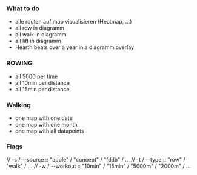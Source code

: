 
### What to do
- alle routen auf map visualisieren (Heatmap, ...)
- all row in diagramm
- all walk in diagramm
- all lift in diagramm
- Hearth beats over a year in a diagramm overlay

### ROWING
- all 5000 per time
- all 10min per distance
- all 15min per distance

### Walking
- one map with one date
- one map with one month
- one map with all datapoints

### Flags
// -s / --source :: "apple" / "concept" / "fddb" / ...
// -t / --type :: "row" / "walk" / ...
// -w / --workout :: "10min" / "15min" / "5000m" / "2000m" / ...